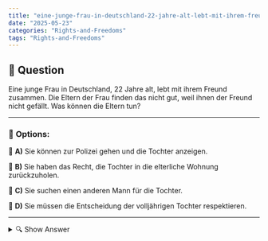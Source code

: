 ```yaml
---
title: "eine-junge-frau-in-deutschland-22-jahre-alt-lebt-mit-ihrem-freund-zusammen-die-eltern-der-frau-finde"
date: "2025-05-23"
categories: "Rights-and-Freedoms"
tags: "Rights-and-Freedoms"
---
```


## 📌 **Question**

Eine junge Frau in Deutschland, 22 Jahre alt, lebt mit ihrem Freund zusammen. Die Eltern der Frau finden das nicht gut, weil ihnen der Freund nicht gefällt. Was können die Eltern tun?



---

### 📝 **Options:**

🔘 **A)** Sie können zur Polizei gehen und die Tochter anzeigen.

🔘 **B)** Sie haben das Recht, die Tochter in die elterliche Wohnung zurückzuholen.

🔘 **C)** Sie suchen einen anderen Mann für die Tochter.

🔘 **D)** Sie müssen die Entscheidung der volljährigen Tochter respektieren.

---

<details>
  <summary>🔍 Show Answer</summary>

  <p>
💡  <b>Correct Answer:</b>  d
  </p>
  <p>
    📖<b>Explanation:</b>
    In Deutschland haben volljährige Personen das Recht, ihre Lebensentscheidungen selbst zu treffen, einschließlich der Wahl ihres Partners und Wohnortes. Die elterliche Autorität endet im Allgemeinen mit der Volljährigkeit des Kindes. Dies bedeutet, dass Eltern ihre erwachsenen Kinder nicht rechtlich zwingen können, zu Hause zu wohnen oder sich von einem unerwünschten Partner zu trennen. Daher müssen sie die Wahl ihrer 22-jährigen Tochter respektieren. Rechtsmittel wie die Polizei sind in solchen familiären Angelegenheiten nicht geeignet, da es keine rechtliche Grundlage gibt, die Tochter zu kontrollieren oder zu beeinflussen.
  </p>
</details>

